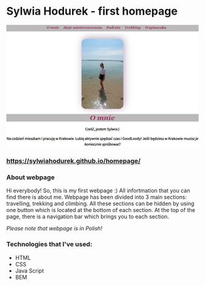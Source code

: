 # Sylwia Hodurek - first homepage

![Homepage](images/screenHomepage.JPG)

### https://sylwiahodurek.github.io/homepage/

### About webpage

Hi everybody!
So, this is my first webpage :) All infortmation that you can find there is about me. 
Webpage has been divided into 3 main sections: travelling, trekking and climbing.
All these sections can be hidden by using one button which is located at the bottom of each section. 
At the top of the page, there is a navigation bar which brings you to each section. 

*Please note that webpage is in Polish!*

### Technologies that I've used:

- HTML
- CSS
- Java Script
- BEM

